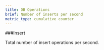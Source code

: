 ```yaml
---
title: DB Operations 
brief: Number of inserts per second
metric_type: cumulative counter
---
```


###Insert
               
Total number of insert operations per second.
